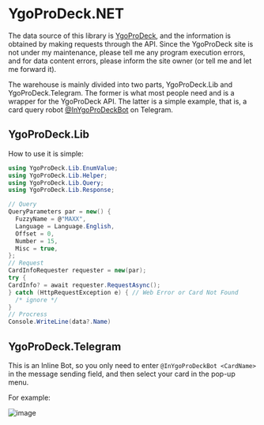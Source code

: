 # YgoProDeck.NET

The data source of this library is [YgoProDeck](https://ygoprodeck.com/api-guide/), and the information is obtained by making requests through the API. Since the YgoProDeck site is not under my maintenance, please tell me any program execution errors, and for data content errors, please inform the site owner (or tell me and let me forward it).

The warehouse is mainly divided into two parts, YgoProDeck.Lib and YgoProDeck.Telegram. The former is what most people need and is a wrapper for the YgoProDeck API. The latter is a simple example, that is, a card query robot [@InYgoProDeckBot](https://t.me/InYgoProDeckBot) on Telegram.

## YgoProDeck.Lib

How to use it is simple:

```cs
using YgoProDeck.Lib.EnumValue;
using YgoProDeck.Lib.Helper;
using YgoProDeck.Lib.Query;
using YgoProDeck.Lib.Response;

// Query
QueryParameters par = new() {
  FuzzyName = @"MAXX",
  Language = Language.English,
  Offset = 0,
  Number = 15,
  Misc = true,
};
// Request
CardInfoRequester requester = new(par);
try {
CardInfo? = await requester.RequestAsync();
} catch (HttpRequestException e) { // Web Error or Card Not Found
  /* ignore */
}
// Procress
Console.WriteLine(data?.Name)
```

## YgoProDeck.Telegram

This is an Inline Bot, so you only need to enter `@InYgoProDeckBot <CardName>` in the message sending field, and then select your card in the pop-up menu.

For example:

![image](https://github.com/user-attachments/assets/ef6fb86d-5e35-4f1f-b02b-525c3dcf8e6a)
